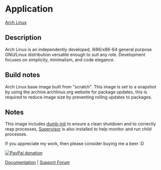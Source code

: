# Application

[Arch Linux](https://www.archlinux.org/)

## Description

Arch Linux is an independently developed, i686/x86-64 general purpose
GNU/Linux distribution versatile enough to suit any role. Development focuses
on simplicity, minimalism, and code elegance.

## Build notes

Arch Linux base image built from "scratch". This image is set to a snapshot
by using the archive.archlinux.org website for package updates, this is
required to reduce image size by preventing rolling updates to packages.

## Notes

This image includes [dumb-init](https://github.com/Yelp/dumb-init) to ensure a
clean shutdown and to correctly reap processes,
[Supervisor](http://supervisord.org/) is also installed to help monitor and
run child processes.

If you appreciate my work, then please consider buying me a beer  :D

[![PayPal donation](https://www.paypal.com/en_US/i/btn/btn_donate_SM.gif)](https://www.paypal.com/cgi-bin/webscr?cmd=_s-xclick&hosted_button_id=MM5E27UX6AUU4)

[Documentation](https://github.com/binhex/documentation) | [Support Forum](http://forums.unraid.net/index.php?topic=45811.0)
